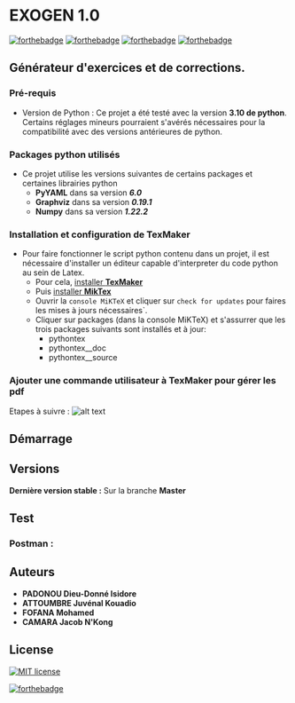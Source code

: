 # EXOGEN 1.0

[![forthebadge](https://forthebadge.com/images/badges/made-with-python.svg)](https://forthebadge.com) [![forthebadge](https://forthebadge.com/images/badges/built-with-swag.svg)](https://forthebadge.com) [![forthebadge](https://forthebadge.com/images/badges/makes-people-smile.svg)](https://forthebadge.com) [![forthebadge](https://forthebadge.com/images/badges/it-works-why.svg)](https://forthebadge.com)

## Générateur d'exercices et de corrections.

### Pré-requis

- Version de Python : Ce projet a été testé avec la version **3.10 de python**. Certains réglages mineurs
  pourraient s'avérés nécessaires pour la compatibilité avec des versions antérieures de python.

### Packages python utilisés

- Ce projet utilise les versions suivantes de certains packages et certaines librairies python
  - **PyYAML** dans sa version **_6.0_**
  - **Graphviz** dans sa version **_0.19.1_**
  - **Numpy** dans sa version **_1.22.2_**
  

### Installation et configuration de TexMaker

- Pour faire fonctionner le script python contenu dans un projet, il est nécessaire d'installer un éditeur capable d'interpreter du code python au sein de Latex.
    - Pour cela, [installer **TexMaker** ](https://www.xm1math.net/texmaker/download.html)
    - Puis [installer **MikTex**](https://miktex.org/download)
    - Ouvrir la `console MiKTeX` et cliquer sur `check for updates` pour faires les mises à jours nécessaires`.
    - Cliquer sur packages (dans la console MiKTeX) et s'assurrer que les trois packages suivants sont installés et à jour:
      - pythontex
      - pythontex__doc
      - pythontex__source

### Ajouter une commande utilisateur à TexMaker pour gérer les pdf
    
Etapes à suivre :
![alt text](https://github.com/[username]/[reponame]/blob/[branch]/image.jpg?raw=true)

## Démarrage


## Versions

**Dernière version stable :** Sur la branche **Master**

## Test


### Postman :

    
## Auteurs

* **PADONOU Dieu-Donné Isidore**
* **ATTOUMBRE Juvénal Kouadio**
* **FOFANA Mohamed**
* **CAMARA Jacob N'Kong**

## License

[![MIT license](https://img.shields.io/badge/License-MIT-blue.svg)](https://lbesson.mit-license.org/)

[![forthebadge](https://forthebadge.com/images/badges/open-source.svg)](https://forthebadge.com)